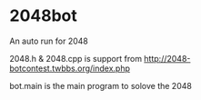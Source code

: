 2048bot
=======

An auto run for 2048

2048.h & 2048.cpp is support from http://2048-botcontest.twbbs.org/index.php

bot.main is the main program to solove the 2048
